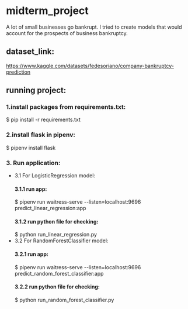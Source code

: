 # midterm_project

A lot of small businesses go bankrupt. I tried to create models that would account for the prospects of business bankruptcy.
## dataset_link:
https://www.kaggle.com/datasets/fedesoriano/company-bankruptcy-prediction

## running project:
### 1.install packages from requirements.txt:
$ pip install -r requirements.txt

### 2.install flask in pipenv:
$ pipenv install flask 

### 3. Run application:
*   3.1 For LogisticRegression model:
    #### 3.1.1 run app:
     $ pipenv run waitress-serve --listen=localhost:9696 predict_linear_regression:app
    #### 3.1.2 run python file for checking:
     $ python run_linear_regression.py
*   3.2 For RandomForestClassifier model:
    #### 3.2.1 run app:
     $ pipenv run waitress-serve --listen=localhost:9696 predict_random_forest_classifier:app
    #### 3.2.2 run python file for checking:
     $ python run_random_forest_classifier.py
